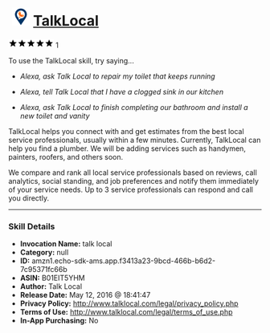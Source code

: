 # &nbsp;<img src="skill_icon" alt="TalkLocal icon" width="36"> [TalkLocal](http://alexa.amazon.com/#skills/amzn1.echo-sdk-ams.app.f3413a23-9bcd-466b-b6d2-7c95371fc66b)
![5 stars](../../images/ic_star_black_18dp_1x.png)![5 stars](../../images/ic_star_black_18dp_1x.png)![5 stars](../../images/ic_star_black_18dp_1x.png)![5 stars](../../images/ic_star_black_18dp_1x.png)![5 stars](../../images/ic_star_black_18dp_1x.png) 1

To use the TalkLocal skill, try saying...

* *Alexa, ask Talk Local to repair my toilet that keeps running*

* *Alexa, tell Talk Local that I have a clogged sink in our kitchen*

* *Alexa, ask Talk Local to finish completing our bathroom and install a new toilet and vanity*

TalkLocal helps you connect with and get estimates from the best local service professionals, usually within a few minutes. Currently, TalkLocal can help you find a plumber.  We will be adding services such as handymen, painters, roofers, and others soon. 

We compare and rank all local service professionals based on reviews, call analytics, social standing, and job preferences and notify them immediately of your service needs.  Up to 3 service professionals can respond and call you directly.

***

### Skill Details

* **Invocation Name:** talk local
* **Category:** null
* **ID:** amzn1.echo-sdk-ams.app.f3413a23-9bcd-466b-b6d2-7c95371fc66b
* **ASIN:** B01EIT5YHM
* **Author:** Talk Local
* **Release Date:** May 12, 2016 @ 18:41:47
* **Privacy Policy:** http://www.talklocal.com/legal/privacy_policy.php
* **Terms of Use:** http://www.talklocal.com/legal/terms_of_use.php
* **In-App Purchasing:** No
